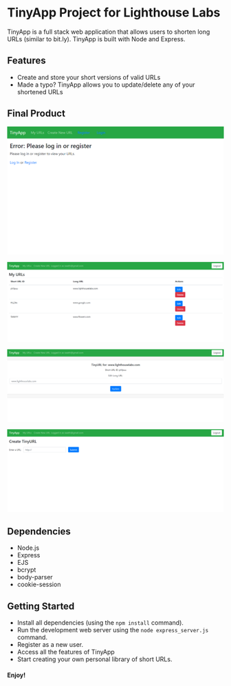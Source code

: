 # **TinyApp Project for Lighthouse Labs**

TinyApp is a full stack web application that allows users to shorten long URLs (similar to bit.ly). TinyApp is built with Node and Express.

## Features 

- Create and store your short versions of valid URLs
- Made a typo? TinyApp allows you to update/delete any of your shortened URLs 

## Final Product

!["Welcome page display which prompts the user to login or register"](https://github.com/swathij943/tinyapp/blob/master/docs/welcome_page.PNG)

!["Main page containing all of the user's short URLs"](https://github.com/swathij943/tinyapp/blob/master/docs/urls_page.PNG)

!["Edit page allowing users to update their short URLs"](https://github.com/swathij943/tinyapp/blob/master/docs/edit_URL_page.PNG)

!["Page to create new short URl"](https://github.com/swathij943/tinyapp/blob/master/docs/new_URL_page.PNG)


## Dependencies

- Node.js
- Express
- EJS
- bcrypt
- body-parser
- cookie-session

## Getting Started

- Install all dependencies (using the `npm install` command).
- Run the development web server using the `node express_server.js` command.
- Register as a new user.
- Access all the features of TinyApp
- Start creating your own personal library of short URLs.


#### Enjoy! 